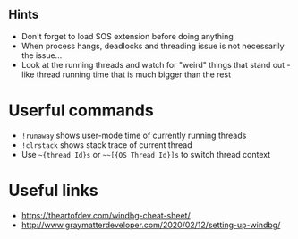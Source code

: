 ## Hints
* Don't forget to load SOS extension before doing anything
* When process hangs, deadlocks and threading issue is not necessarily the issue...
* Look at the running threads and watch for "weird" things that stand out - like thread running time that is much bigger than the rest

# Userful commands
* ``!runaway`` shows user-mode time of currently running threads
* ``!clrstack`` shows stack trace of current thread
* Use ``~{thread Id}s`` or ``~~[{OS Thread Id}]s`` to switch thread context

# Useful links
* https://theartofdev.com/windbg-cheat-sheet/
* http://www.graymatterdeveloper.com/2020/02/12/setting-up-windbg/
